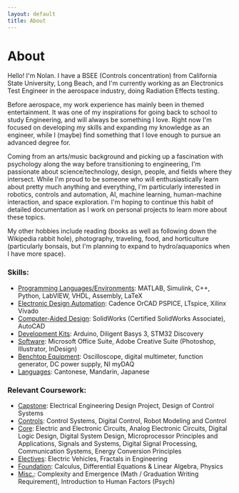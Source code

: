 ```yaml
---
layout: default
title: About
---
```


# About #

Hello! I'm Nolan. I have a BSEE (Controls concentration) from California State University, Long Beach, and I'm currently working as an Electronics Test Engineer in the aerospace industry, doing Radiation Effects testing. 

Before aerospace, my work experience has mainly been in themed entertainment. It was one of my inspirations for going back to school to study Engineering, and will always be something I love. Right now I'm focused on developing my skills and expanding my knowledge as an engineer, while I (maybe) find something that I love enough to pursue an advanced degree for. 

Coming from an arts/music background and picking up a fascination with psychology along the way before transitioning to engineering, I'm passionate about science/technology, design, people, and fields where they intersect. While I'm proud to be someone who will enthusiastically learn about pretty much anything and everything, I'm particularly interested in robotics, controls and automation, AI, machine learning, human-machine interaction, and space exploration. I'm hoping to continue this habit of detailed documentation as I work on personal projects to learn more about these topics.

My other hobbies include reading (books as well as following down the Wikipedia rabbit hole), photography, traveling, food, and horticulture (particularly bonsais, but I'm planning to expand to hydro/aquaponics when I have more space).

### Skills: ###

-  <u>Programming Languages/Environments</u>: MATLAB, Simulink, C++, Python, LabVIEW, VHDL, Assembly, LaTeX
-  <u>Electronic Design Automation</u>: Cadence OrCAD PSPICE, LTspice, Xilinx Vivado
-  <u>Computer-Aided Design</u>: SolidWorks (Certified SolidWorks Associate), AutoCAD
-  <u>Development Kits</u>: Arduino, Diligent Basys 3, STM32 Discovery
-  <u>Software</u>: Microsoft Office Suite, Adobe Creative Suite (Photoshop, Illustrator, InDesign)
-  <u>Benchtop Equipment</u>: Oscilloscope, digital multimeter, function generator, DC power supply, NI myDAQ
-  <u>Languages</u>: Cantonese, Mandarin, Japanese
<p></p>

### Relevant Coursework: ###

-  <u>Capstone</u>: Electrical Engineering Design Project, Design of Control Systems
-  <u>Controls</u>: Control Systems, Digital Control, Robot Modeling and Control
-  <u>Core</u>: Electric and Electronic Circuits, Analog Electronic Circuits, Digital Logic Design, Digital System Design, Microprocessor Principles and Applications, Signals and Systems, Digital Signal Processing, Communication Systems, Energy Conversion Principles
-  <u>Electives</u>: Electric Vehicles, Fractals in Engineering
-  <u>Foundation</u>: Calculus, Differential Equations & Linear Algebra, Physics
-  <u>Misc.</u>: Complexity and Emergence (Math / Graduation Writing Requirement), Introduction to Human Factors (Psych)
